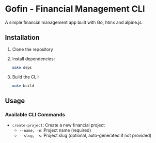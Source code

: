 # Gofin - Financial Management CLI

A simple financial management app built with Go, htmx and alpine.js.

## Installation

1. Clone the repository
2. Install dependencies:
   ```bash
   make deps
   ```

3. Build the CLI:
   ```bash
   make build
   ```

## Usage

### Available CLI Commands

- `create-project`: Create a new financial project
  - `--name, -n`: Project name (required)
  - `--slug, -s`: Project slug (optional, auto-generated if not provided)
